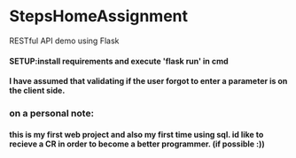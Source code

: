 
# StepsHomeAssignment
RESTful API demo using Flask

<h4> SETUP:install requirements and execute 'flask run' in cmd<h4/>
I have assumed that validating if the user forgot to enter a parameter is on the client side.
<br>
<h3>on a personal note:<h4/> this is my first web project and also my first time using sql. id like to recieve a CR in order to become a better programmer. (if possible :))
